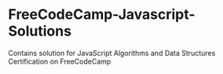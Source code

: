 # FreeCodeCamp-Javascript-Solutions
Contains solution for JavaScript Algorithms and Data Structures Certification on FreeCodeCamp
